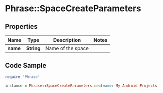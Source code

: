 # Phrase::SpaceCreateParameters

## Properties

Name | Type | Description | Notes
------------ | ------------- | ------------- | -------------
**name** | **String** | Name of the space | 

## Code Sample

```ruby
require 'Phrase'

instance = Phrase::SpaceCreateParameters.new(name: My Android Projects)
```


